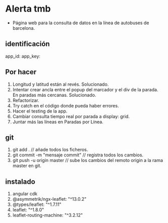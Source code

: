 # Alerta tmb

- Página web para la consulta de datos en la línea de autobuses de barcelona.

## identificación

app_id: 
app_key: 

## Por hacer

1. Longitud y latitud están al revés. Solucionado.
2. Intentar crear ancla entre el popup del marcador y el div de la parada. En paradas más cercanas. Solucionado.
3. Refactorizar.
4. Try catch en el código donde pueda haber errores.
5. Hacer el testing de la app.
6. Cambiar consulta tiempo real por parada a display: grid.
7. Juntar más las líneas en Paradas por Línea.

## git

1. git add . // añade todos los ficheros.
2. git commit -m "mensaje commit" // registra todos los cambios.
3. git push -u origin master // sube los cambios del remoto origin a la rama master en git.

## instalado

1. angular cdk
2. @asymmetrik/ngx-leaflet: "^13.0.2"
3. @types/leaflet: "^1.7.11"
4. leaflet: "^1.8.0"
5. leaflet-routing-machine: "^3.2.12"
